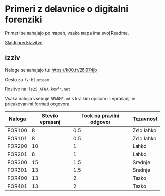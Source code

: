 # Primeri z delavnice o digitalni forenziki

Primeri se nahajajo po mapah, vsaka mapa ima svoj Readme.

[Slajdi predstavitve](https://overlordtm.github.io/predstavitev-forenzika/)


## Izziv

Naloge se nahajajo tu: https://k00.fr/26l974jb

Geslo za 7z: `blueteam`

Resitve na: `ls25 AFNA koofr.net`


Vsaka naloga vsebuje `README.md` s kratkim opisom in vprašanji in pricakovanimi formati odgovora.


| Naloga | Stevilo vprasanj | Tock na pravilni odgovor  | Tezavnost | 
| ---- | ---------| -----------| ---------- | 
| FOR100 | 8 | 0.5          | Zelo lahko | 
| FOR101 | 8 | 0.5          | Zelo lahko |
| FOR200 | 10 | 1      | Lahko | 
| FOR201 | 8 | 1      | Lahko |
| FOR300 | 15 | 1.5 | Srednje |
| FOR301 | 13 | 1.5 | Srednje |
| FOR400 |  13  | 2 | Tezko |
| FOR401 | 13 | 2 | Tezko |
